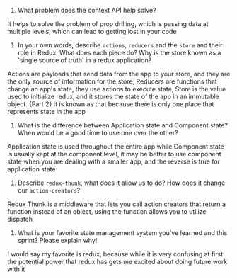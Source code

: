 1. What problem does the context API help solve?

It helps to solve the problem of prop drilling, which is passing data at multiple levels, which can lead to getting lost in your code

1. In your own words, describe `actions`, `reducers` and the `store` and their role in Redux. What does each piece do?
 Why is the store known as a 'single source of truth' in a redux application?

Actions are payloads that send data from the app to your store, and they are the only source of information for the store, Reducers are functions that change an app's state, they use actions to execute state, Store is the value used to initialize redux, and it stores the state of the app in an immutable object. {Part 2} It is known as that because there is only one place that represents state in the app

1. What is the difference between Application state and Component state? When would be a good time to use one over the other?

Application state is used throughout the entire app while Component state is usually kept at the component level, it may be better to use component state when you are dealing with a smaller app, and the reverse is true for application state

1. Describe `redux-thunk`, what does it allow us to do? How does it change our `action-creators`?

Redux Thunk is a middleware that lets you call action creators that return a function instead of an object, using the function allows you to utilize dispatch

1. What is your favorite state management system you've learned and this sprint? Please explain why!

I would say my favorite is redux, because while it is very confusing at first the potential power that redux has gets me excited about doing future work with it

